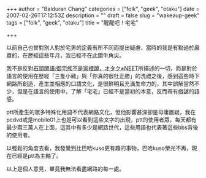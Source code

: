+++
author = "Balduran Chang"
categories = ["folk", "geek", "otaku"]
date = 2007-02-26T17:12:53Z
description = ""
draft = false
slug = "wakeaup-geek"
tags = ["folk", "geek", "otaku"]
title = "醒醒吧！宅宅"

+++


以前自己也曾對別人對於宅男的定義有所不同而提出疑慮，當時的我是有點過於嚴肅的，在歷經這些年月，我已經不在此鑽牛角尖。

我不是反對[石頭閒語:御宅族不是家裡蹲，オタク≠NEET](http://blog.roodo.com/rocksaying/archives/2769369.html "石頭閒語:御宅族不是家裡蹲，オタク≠NEET - 樂多日誌")所描述的一切，而是對於語言的使用在歷經「三隻小豬」與「你真的很杜正勝」的洗禮之後，感到這些時下網路所創造、產生並相應的口語文化，是很鮮明且充滿生命力的，其中誤解當然不少，但是在語言的使用中，了解「宅宅」已經不是當初的本意，反而帶有戲謔的語感。

ptt所產生的眾多特殊化用語不代表網路文化，但他影響甚深卻是毋庸置疑，我在pcdvd或是mobile01上也是可以看到這些文字的出現，ptt的使用者眾，每天都有最少兩三萬人在上面，這其中有多少是網路世代，這些用語也代表著這些bbs背後的使用者。

以輕鬆的角度去看，我發覺到比巴哈kuso更有趣的事物，巴哈kuso榮光不再，現在已經是ptt為主軸了。

以上是個人意見，畢竟我無法看盡網路的每一處。

